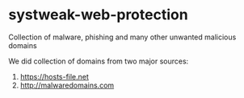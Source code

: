 # systweak-web-protection
Collection of malware, phishing and many other unwanted malicious domains

We did collection of domains from two major sources:
1. https://hosts-file.net
2. http://malwaredomains.com
